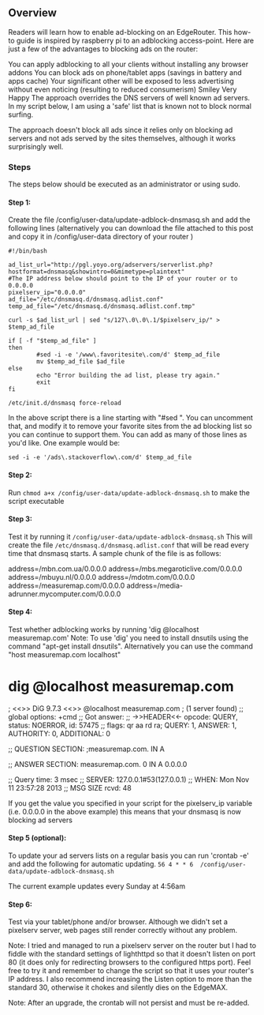 ## Overview

Readers will learn how to enable ad-blocking on an EdgeRouter. This how-to guide is inspired by  raspberry pi to an adblocking access-point. Here are just a few of the advantages to blocking ads on the router:

You can apply adblocking to all your clients without installing any browser addons
You can block ads on phone/tablet apps (savings in battery and apps cache)
Your significant other will be exposed to less advertising without even noticing (resulting to reduced consumerism) Smiley Very Happy
The approach overrides the DNS servers of well known ad servers. In my script below, I am using a 'safe' list that is known not to block normal surfing.

The approach doesn't block all ads since it relies only on blocking ad servers and not ads served by the sites themselves, although it works surprisingly well.

### Steps

The steps below should be executed as an administrator or using sudo.

#### Step 1: 
Create the file /config/user-data/update-adblock-dnsmasq.sh and add the following lines (alternatively you can download the file attached to this post and copy it in /config/user-data directory of your router )

```
#!/bin/bash

ad_list_url="http://pgl.yoyo.org/adservers/serverlist.php?hostformat=dnsmasq&showintro=0&mimetype=plaintext"
#The IP address below should point to the IP of your router or to 0.0.0.0
pixelserv_ip="0.0.0.0"
ad_file="/etc/dnsmasq.d/dnsmasq.adlist.conf"
temp_ad_file="/etc/dnsmasq.d/dnsmasq.adlist.conf.tmp"

curl -s $ad_list_url | sed "s/127\.0\.0\.1/$pixelserv_ip/" > $temp_ad_file

if [ -f "$temp_ad_file" ]
then
        #sed -i -e '/www\.favoritesite\.com/d' $temp_ad_file
        mv $temp_ad_file $ad_file
else
        echo "Error building the ad list, please try again."
        exit
fi

/etc/init.d/dnsmasq force-reload
```

In the above script there is a line starting with "#sed ". You can uncomment that, and modify it to remove your favorite sites from the ad blocking list so you can continue to support them. You can add as many of those lines as you'd like. One example would be:

`sed -i -e '/ads\.stackoverflow\.com/d' $temp_ad_file`

#### Step 2: 
Run `chmod a+x /config/user-data/update-adblock-dnsmasq.sh` to make the script executable

#### Step 3: 
Test it by running it `/config/user-data/update-adblock-dnsmasq.sh`
This will create the file `/etc/dnsmasq.d/dnsmasq.adlist.conf` that will be read every time that dnsmasq starts. A sample chunk of the file is as follows:

address=/mbn.com.ua/0.0.0.0
address=/mbs.megaroticlive.com/0.0.0.0
address=/mbuyu.nl/0.0.0.0
address=/mdotm.com/0.0.0.0
address=/measuremap.com/0.0.0.0
address=/media-adrunner.mycomputer.com/0.0.0.0

#### Step 4: 
Test whether adblocking works by running 'dig @localhost measuremap.com'
 Note: To use 'dig' you need to install dnsutils using the command "apt-get install dnsutils". Alternatively you can use the command "host measuremap.com localhost"

# dig @localhost measuremap.com

; <<>> DiG 9.7.3 <<>> @localhost measuremap.com
; (1 server found)
;; global options: +cmd
;; Got answer:
;; ->>HEADER<<- opcode: QUERY, status: NOERROR, id: 57475
;; flags: qr aa rd ra; QUERY: 1, ANSWER: 1, AUTHORITY: 0, ADDITIONAL: 0

;; QUESTION SECTION:
;measuremap.com.                        IN      A

;; ANSWER SECTION:
measuremap.com.         0       IN      A       0.0.0.0

;; Query time: 3 msec
;; SERVER: 127.0.0.1#53(127.0.0.1)
;; WHEN: Mon Nov 11 23:57:28 2013
;; MSG SIZE  rcvd: 48

If you get the value you specified in your script for the pixelserv_ip variable (i.e. 0.0.0.0 in the above example) this means that your dnsmasq is now blocking ad servers

#### Step 5 (optional): 
To update your ad servers lists on a regular basis you can run 'crontab -e' and add the following for automatic updating.
`56 4 * * 6  /config/user-data/update-adblock-dnsmasq.sh`

The current example updates every Sunday at 4:56am

#### Step 6: 
Test via your tablet/phone and/or browser. Although we didn't set a pixelserv server, web pages still render correctly without any problem.

Note: I tried and managed to run a pixelserv server on the router but I had to fiddle with the standard settings of lighthttpd so that it doesn't listen on port 80 (it does only for redirecting browsers to the configured https port). Feel free to try it and remember to change the script so that it uses your router's IP address. I also recommend increasing the Listen option to more than the standard 30, otherwise it chokes and silently dies on the EdgeMAX.

 

Note: After an upgrade, the crontab will not persist and must be re-added.

